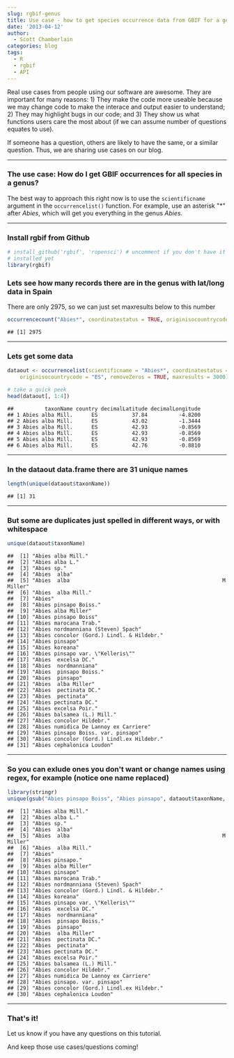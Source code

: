 ```yaml
---
slug: rgbif-genus
title: Use case - how to get species occurrence data from GBIF for a genus
date: '2013-04-12'
author:
  - Scott Chamberlain
categories: blog
tags:
  - R
  - rgbif
  - API
---
```


Real use cases from people using our software are awesome. They are important for many reasons: 1) They make the code more useable because we may change code to make the interace and output easier to understand; 2) They may highlight bugs in our code; and 3) They show us what functions users care the most about (if we can assume number of questions equates to use).

If someone has a question, others are likely to have the same, or a similar question. Thus, we are sharing use cases on our blog.

***************

### The use case: How do I get GBIF occurrences for all species in a genus?

The best way to approach this right now is to use the `scientificname` argument in the `occurrencelist()` function. For example, use an asterisk "*" after _Abies_, which will get you everything in the genus _Abies_.

***************

### Install rgbif from Github

```r
# install_github('rgbif', 'ropensci') # uncomment if you don't have it
# installed yet
library(rgbif)
```


### Lets see how many records there are in the genus with lat/long data in Spain

There are only 2975, so we can just set maxresults below to this number


```r
occurrencecount("Abies*", coordinatestatus = TRUE, originisocountrycode = "ES")
```

```
## [1] 2975
```


***************

### Lets get some data

```r
dataout <- occurrencelist(scientificname = "Abies*", coordinatestatus = TRUE,
    originisocountrycode = "ES", removeZeros = TRUE, maxresults = 3000)

# take a quick peek
head(dataout[, 1:4])
```

```
##          taxonName country decimalLatitude decimalLongitude
## 1 Abies alba Mill.      ES           37.84          -4.8200
## 2 Abies alba Mill.      ES           43.02          -1.3444
## 3 Abies alba Mill.      ES           42.93          -0.8569
## 4 Abies alba Mill.      ES           42.93          -0.8569
## 5 Abies alba Mill.      ES           42.93          -0.8569
## 6 Abies alba Mill.      ES           42.76          -0.8810
```


***************

### In the dataout data.frame there are 31 unique names

```r
length(unique(dataout$taxonName))
```

```
## [1] 31
```


***************

### But some are duplicates just spelled in different ways, or with whitespace

```r
unique(dataout$taxonName)
```

```
##  [1] "Abies alba Mill."
##  [2] "Abies alba L."
##  [3] "Abies sp."
##  [4] "Abies  alba"
##  [5] "Abies  alba                                                 M Miller"
##  [6] "Abies  alba Mill."
##  [7] "Abies"
##  [8] "Abies pinsapo Boiss."
##  [9] "Abies alba Miller"
## [10] "Abies pinsapo Boiss"
## [11] "Abies marocana Trab."
## [12] "Abies nordmanniana (Steven) Spach"
## [13] "Abies concolor (Gord.) Lindl. & Hildebr."
## [14] "Abies pinsapo"
## [15] "Abies koreana"
## [16] "Abies pinsapo var. \"Kelleris\""
## [17] "Abies  excelsa DC."
## [18] "Abies  nordmanniana"
## [19] "Abies  pinsapo Boiss."
## [20] "Abies  pinsapo"
## [21] "Abies  alba Miller"
## [22] "Abies  pectinata DC."
## [23] "Abies  pectinata"
## [24] "Abies pectinata DC."
## [25] "Abies excelsa Poir."
## [26] "Abies balsamea (L.) Mill."
## [27] "Abies concolor Hildebr."
## [28] "Abies numidica De Lannoy ex Carriere"
## [29] "Abies pinsapo Boiss. var. pinsapo"
## [30] "Abies concolor (Gord.) Lindl.ex Hildebr."
## [31] "Abies cephalonica Loudon"
```


***************

### So you can exlude ones you don't want or change names using regex, for example (notice one name replaced)

```r
library(stringr)
unique(gsub("Abies pinsapo Boiss", "Abies pinsapo", dataout$taxonName, fixed = TRUE))
```

```
##  [1] "Abies alba Mill."
##  [2] "Abies alba L."
##  [3] "Abies sp."
##  [4] "Abies  alba"
##  [5] "Abies  alba                                                 M Miller"
##  [6] "Abies  alba Mill."
##  [7] "Abies"
##  [8] "Abies pinsapo."
##  [9] "Abies alba Miller"
## [10] "Abies pinsapo"
## [11] "Abies marocana Trab."
## [12] "Abies nordmanniana (Steven) Spach"
## [13] "Abies concolor (Gord.) Lindl. & Hildebr."
## [14] "Abies koreana"
## [15] "Abies pinsapo var. \"Kelleris\""
## [16] "Abies  excelsa DC."
## [17] "Abies  nordmanniana"
## [18] "Abies  pinsapo Boiss."
## [19] "Abies  pinsapo"
## [20] "Abies  alba Miller"
## [21] "Abies  pectinata DC."
## [22] "Abies  pectinata"
## [23] "Abies pectinata DC."
## [24] "Abies excelsa Poir."
## [25] "Abies balsamea (L.) Mill."
## [26] "Abies concolor Hildebr."
## [27] "Abies numidica De Lannoy ex Carriere"
## [28] "Abies pinsapo. var. pinsapo"
## [29] "Abies concolor (Gord.) Lindl.ex Hildebr."
## [30] "Abies cephalonica Loudon"
```

***************

### That's it!

Let us know if you have any questions on this tutorial.

And keep those use cases/questions coming!
